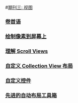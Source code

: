 #[期刊三: 视图]()
### [卷首语](issue-3-0.md)
### [绘制像素到屏幕上](issue-3-1.md) 
### [理解 Scroll Views](issue-3-2.md)
### [自定义 Collection View 布局](issue-3-3.md)
### [自定义控件](issue-3-4.md)
### [先进的自动布局工具箱](issue-3-5.md)
